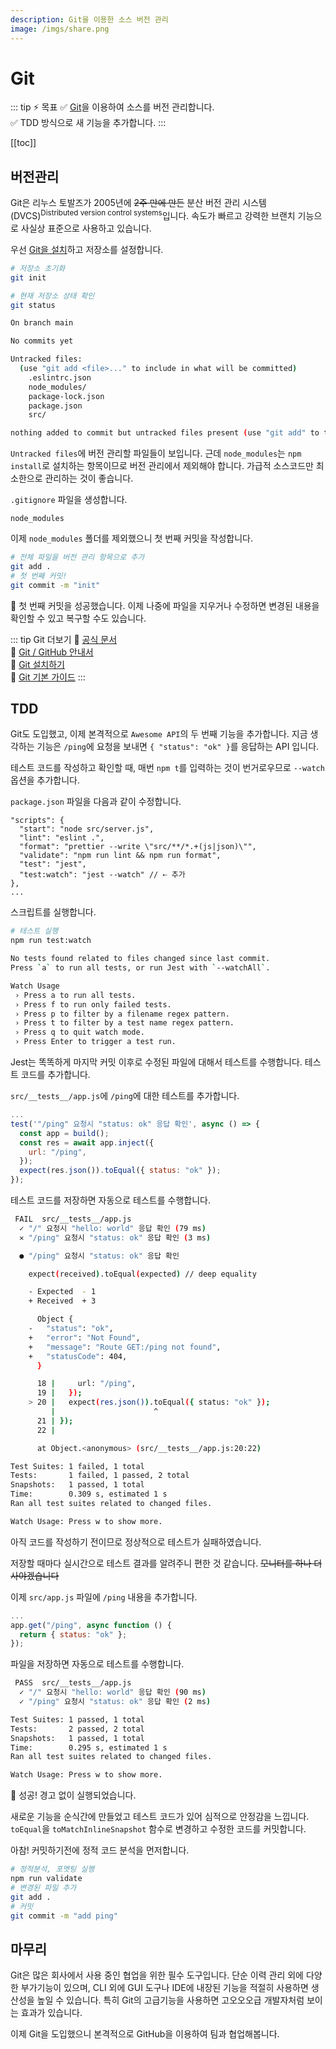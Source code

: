 ```yaml
---
description: Git을 이용한 소스 버전 관리
image: /imgs/share.png
---
```


# Git

::: tip ⚡️ 목표
✅ [Git](https://git-scm.org/)을 이용하여 소스를 버전 관리합니다.  
✅ TDD 방식으로 새 기능을 추가합니다.
:::

[[toc]]

## 버전관리

<Chat-KakaoRoom>
  <Chat-KakaoMsg avatar="senior" user="촋 CTO" msg="지난번에 파일을 압축해서 보내주셨는데, 혹시 GitHub 저장소에 초대해 주실 수 있나요?" isMe="false" />
  <Chat-KakaoMsg msg="아.. 저희가 아직 Git을 안쓰고 소스를 이메일로 공유하고 있어서요.. ㅠㅠ" isMe="true" />
  <Chat-KakaoMsg msg="매일매일 하루에 한번씩 압축해서 보관해요! ㅎㅎ" isMe="true" />
  <Chat-KakaoMsg avatar="senior" user="촋 CTO" msg="읔.. 그럼 이번에 본격적으로 Git을 도입해볼까요??" isMe="false" />
  <Chat-KakaoMsg msg="Git을 사용하면 타임머신처럼 이전 상태로 쉽게 돌아갈 수 있고 협업도 더 간편해질거에요 ㅎㅎ" isMe="false" />
  <Chat-KakaoMsg msg="오.. 좋습니다!" isMe="true" />
</Chat-KakaoRoom>

Git은 리누스 토발즈가 2005년에 ~~2주 만에 만든~~ 분산 버전 관리 시스템(DVCS)<sup>Distributed version control systems</sup>입니다. 속도가 빠르고 강력한 브랜치 기능으로 사실상 표준으로 사용하고 있습니다.

우선 [Git을 설치](https://subicura.com/git/prepare/git-setup.html)하고 저장소를 설정합니다.

```sh
# 저장소 초기화
git init

# 현재 저장소 상태 확인
git status
```

```sh
On branch main

No commits yet

Untracked files:
  (use "git add <file>..." to include in what will be committed)
	.eslintrc.json
	node_modules/
	package-lock.json
	package.json
	src/

nothing added to commit but untracked files present (use "git add" to track)
```

`Untracked files`에 버전 관리할 파일들이 보입니다. 근데 `node_modules`는 `npm install`로 설치하는 항목이므로 버전 관리에서 제외해야 합니다. 가급적 소스코드만 최소한으로 관리하는 것이 좋습니다.

`.gitignore` 파일을 생성합니다.

```
node_modules
```

이제 `node_modules` 폴더를 제외했으니 첫 번째 커밋을 작성합니다.

```sh
# 전체 파일을 버전 관리 항목으로 추가
git add .
# 첫 번째 커밋!
git commit -m "init"
```

🎉 첫 번째 커밋을 성공했습니다. 이제 나중에 파일을 지우거나 수정하면 변경된 내용을 확인할 수 있고 복구할 수도 있습니다.

::: tip Git 더보기
📔 [공식 문서](https://git-scm.com/doc)  
📔 [Git / GitHub 안내서](https://subicura.com/git/)  
📝 [Git 설치하기](https://subicura.com/git/prepare/)  
📝 [Git 기본 가이드](https://subicura.com/git/guide/#git%E1%84%8B%E1%85%B4-%E1%84%90%E1%85%B3%E1%86%A8%E1%84%8C%E1%85%B5%E1%86%BC)
:::

## TDD

Git도 도입했고, 이제 본격적으로 `Awesome API`의 두 번째 기능을 추가합니다. 지금 생각하는 기능은 `/ping`에 요청을 보내면 `{ "status": "ok" }`를 응답하는 API 입니다.

<Chat-KakaoRoom>
  <Chat-KakaoMsg msg="Git 첫 번째 Commit 성공했어요!" isMe="true" />
  <Chat-KakaoMsg avatar="senior" user="촋 CTO" msg="오.. 축하합니다!" isMe="false" />
  <Chat-KakaoMsg msg="이번에 새로운 기능을 추가하고 있는데.. 혹시 TDD 방식으로 만들어 볼 수 있을까요?" isMe="true" />
  <Chat-KakaoMsg avatar="senior" user="촋 CTO" msg="테스트 코드가 마음에 드셨나 보네요 ㅎㅎ" isMe="false" />
  <Chat-KakaoMsg msg="그럼 본격적으로 테스트 코드를 더 작성해볼까요??" isMe="false" />
  <Chat-KakaoMsg msg="네네 ㅎㅎ" isMe="true" />
</Chat-KakaoRoom>

테스트 코드를 작성하고 확인할 때, 매번 `npm t`를 입력하는 것이 번거로우므로 `--watch` 옵션을 추가합니다.

`package.json` 파일을 다음과 같이 수정합니다.

```json{7}
"scripts": {
  "start": "node src/server.js",
  "lint": "eslint .",
  "format": "prettier --write \"src/**/*.+(js|json)\"",
  "validate": "npm run lint && npm run format",
  "test": "jest",
  "test:watch": "jest --watch" // ⇠ 추가
},
...
```

스크립트를 실행합니다.

```sh
# 테스트 실행
npm run test:watch
```

```sh
No tests found related to files changed since last commit.
Press `a` to run all tests, or run Jest with `--watchAll`.

Watch Usage
 › Press a to run all tests.
 › Press f to run only failed tests.
 › Press p to filter by a filename regex pattern.
 › Press t to filter by a test name regex pattern.
 › Press q to quit watch mode.
 › Press Enter to trigger a test run.
```

Jest는 똑똑하게 마지막 커밋 이후로 수정된 파일에 대해서 테스트를 수행합니다. 테스트 코드를 추가합니다.

`src/__tests__/app.js`에 `/ping`에 대한 테스트를 추가합니다.

```js
...
test('"/ping" 요청시 "status: ok" 응답 확인', async () => {
  const app = build();
  const res = await app.inject({
    url: "/ping",
  });
  expect(res.json()).toEqual({ status: "ok" });
});
```

테스트 코드를 저장하면 자동으로 테스트를 수행합니다.

```sh
 FAIL  src/__tests__/app.js
  ✓ "/" 요청시 "hello: world" 응답 확인 (79 ms)
  ✕ "/ping" 요청시 "status: ok" 응답 확인 (3 ms)

  ● "/ping" 요청시 "status: ok" 응답 확인

    expect(received).toEqual(expected) // deep equality

    - Expected  - 1
    + Received  + 3

      Object {
    -   "status": "ok",
    +   "error": "Not Found",
    +   "message": "Route GET:/ping not found",
    +   "statusCode": 404,
      }

      18 |     url: "/ping",
      19 |   });
    > 20 |   expect(res.json()).toEqual({ status: "ok" });
         |                      ^
      21 | });
      22 |

      at Object.<anonymous> (src/__tests__/app.js:20:22)

Test Suites: 1 failed, 1 total
Tests:       1 failed, 1 passed, 2 total
Snapshots:   1 passed, 1 total
Time:        0.309 s, estimated 1 s
Ran all test suites related to changed files.

Watch Usage: Press w to show more.
```

아직 코드를 작성하기 전이므로 정상적으로 테스트가 실패하였습니다.

저장할 때마다 실시간으로 테스트 결과를 알려주니 편한 것 같습니다. ~~모니터를 하나 더 사야겠습니다~~

이제 `src/app.js` 파일에 `/ping` 내용을 추가합니다.

```js
...
app.get("/ping", async function () {
  return { status: "ok" };
});
```

파일을 저장하면 자동으로 테스트를 수행합니다.

```sh
 PASS  src/__tests__/app.js
  ✓ "/" 요청시 "hello: world" 응답 확인 (90 ms)
  ✓ "/ping" 요청시 "status: ok" 응답 확인 (2 ms)

Test Suites: 1 passed, 1 total
Tests:       2 passed, 2 total
Snapshots:   1 passed, 1 total
Time:        0.295 s, estimated 1 s
Ran all test suites related to changed files.

Watch Usage: Press w to show more.
```

🎉 성공! 경고 없이 실행되었습니다.

새로운 기능을 순식간에 만들었고 테스트 코드가 있어 심적으로 안정감을 느낍니다. `toEqual`을 `toMatchInlineSnapshot` 함수로 변경하고 수정한 코드를 커밋합니다.

아참! 커밋하기전에 정적 코드 분석을 먼저합니다.

```sh
# 정적분석, 포멧팅 실행
npm run validate
# 변경된 파일 추가
git add .
# 커밋
git commit -m "add ping"
```

## 마무리

Git은 많은 회사에서 사용 중인 협업을 위한 필수 도구입니다. 단순 이력 관리 외에 다양한 부가기능이 있으며, CLI 외에 GUI 도구나 IDE에 내장된 기능을 적절히 사용하면 생산성을 높일 수 있습니다. 특히 Git의 고급기능을 사용하면 고오오오급 개발자처럼 보이는 효과가 있습니다.

이제 Git을 도입했으니 본격적으로 GitHub을 이용하여 팀과 협업해봅니다.
